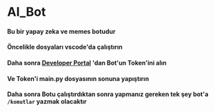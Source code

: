 # AI_Bot
 #### Bu bir yapay zeka ve memes botudur
 #### Öncelikle dosyaları vscode'da çalıştırın 
 #### Daha sonra [Developer Portal](https://discord.com/developers/docs/intro) 'dan Bot'un Token'ini alın
 #### Ve Token'i main.py dosyasının sonuna yapıştırın
 #### Daha sonra Botu çalıştırdıktan sonra yapmanız gereken tek şey bot'a `/komutlar` yazmak olacaktır
